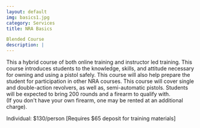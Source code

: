 ```yaml
---
layout: default
img: basics1.jpg
category: Services
title: NRA Basics

Blended Course
description: |
---
```

This a hybrid course of both online training and instructor led training. This course introduces students to the knowledge, skills, and attitude necessary for owning and using a pistol safely. This course will also help prepare the student for participation in other NRA courses. This course will cover single and double-action revolvers, as well as, semi-automatic pistols.
Students will be expected to bring 200 rounds and a firearm to qualify with.    
(If you don't have your own firearm, one may be rented at an additional charge).     
   


Individual: $130/person [Requires $65 deposit for training materials]